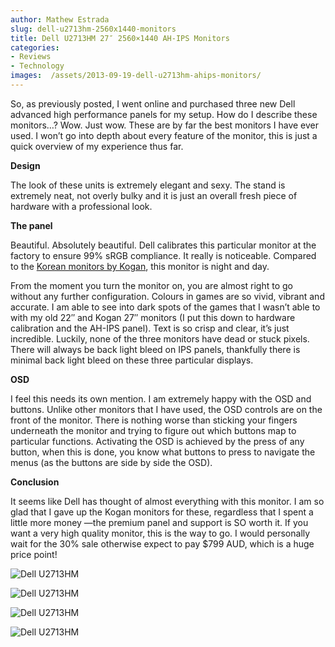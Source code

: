 ```yaml
---
author: Mathew Estrada
slug: dell-u2713hm-2560x1440-monitors
title: Dell U2713HM 27″ 2560×1440 AH-IPS Monitors
categories:
- Reviews
- Technology
images:  /assets/2013-09-19-dell-u2713hm-ahips-monitors/
---
```


So, as previously posted, I went online and purchased three new Dell advanced high performance panels for my setup.
How do I describe these monitors…? Wow. Just wow. These are by far the best monitors I have ever used. 
I won’t go into depth about every feature of the monitor, this is just a quick overview of my experience thus far.

**Design**

The look of these units is extremely elegant and sexy. The stand is extremely neat, not overly bulky and it is just an overall fresh piece of hardware with a professional look.

**The panel**

Beautiful. Absolutely beautiful. Dell calibrates this particular monitor at the factory to ensure 99% sRGB compliance. It really is noticeable. Compared to the [Korean monitors by Kogan](http://45.32.190.163/2013/08/kogan-27-wqhd-2560x1440-led-ips-monitors/), this monitor is night and day. 

From the moment you turn the monitor on, you are almost right to go without any further configuration.
Colours in games are so vivid, vibrant and accurate. I am able to see into dark spots of the games that I wasn’t able to with my old 22″ and Kogan 27″ monitors (I put this down to hardware calibration and the AH-IPS panel).
Text is so crisp and clear, it’s just incredible. Luckily, none of the three monitors have dead or stuck pixels. There will always be back light bleed on IPS panels, thankfully there is minimal back light bleed on these three particular displays.

**OSD**

I feel this needs its own mention. I am extremely happy with the OSD and buttons. Unlike other monitors that I have used, the OSD controls are on the front of the monitor. There is nothing worse than sticking your fingers underneath the monitor and trying to figure out which buttons map to particular functions.
Activating the OSD is achieved by the press of any button, when this is done, you know what buttons to press to navigate the menus (as the buttons are side by side the OSD).

**Conclusion**

It seems like Dell has thought of almost everything with this monitor. I am so glad that I gave up the Kogan monitors for these, regardless that I spent a little more money ―the premium panel and support is SO worth it. If you want a very high quality monitor, this is the way to go. I would personally wait for the 30% sale otherwise expect to pay $799 AUD, which is a huge price point! 




![Dell U2713HM]({{page.images}}pc1.jpg)

![Dell U2713HM]({{page.images}}pc2.jpg)

![Dell U2713HM]({{page.images}}pc3.jpg)

![Dell U2713HM]({{page.images}}pc4.jpg)


